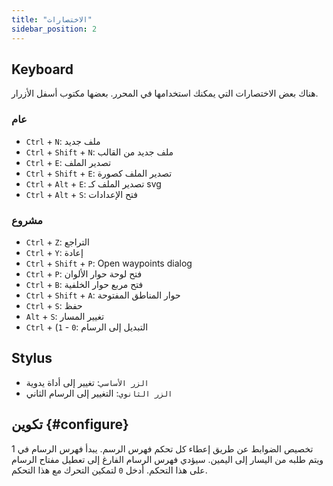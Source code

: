 ```yaml
---
title: "الاختصارات"
sidebar_position: 2
---
```



## Keyboard

هناك بعض الاختصارات التي يمكنك استخدامها في المحرر. بعضها مكتوب أسفل الأزرار.

### عام

* `Ctrl` + `N`: ملف جديد
* `Ctrl` + `Shift` + `N`: ملف جديد من القالب
* `Ctrl` + `E`: تصدير الملف
* `Ctrl` + `Shift` + `E`: تصدير الملف كصورة
* `Ctrl` + `Alt` + `E`: تصدير الملف كـ svg
* `Ctrl` + `Alt` + `S`: فتح الإعدادات

### مشروع

* `Ctrl` + `Z`: التراجع
* `Ctrl` + `Y`: إعادة
* `Ctrl` + `Shift` + `P`: Open waypoints dialog
* `Ctrl` + `P`: فتح لوحة حوار الألوان
* `Ctrl` + `B`: فتح مربع حوار الخلفية
* `Ctrl` + `Shift` + `A`: حوار المناطق المفتوحة
* `Ctrl` + `S`: حفظ
* `Alt` + `S`: تغيير المسار
* `Ctrl` + (`1` - `0`: التبديل إلى الرسام

## Stylus

* `الزر الأساسي`: تغيير إلى أداة يدوية
* `الزر الثانوي`: التغيير إلى الرسام الثاني

## تكوين {#configure}

تخصيص الضوابط عن طريق إعطاء كل تحكم فهرس الرسم. يبدأ فهرس الرسام في 1 ويتم طلبه من اليسار إلى اليمين. سيؤدي فهرس الرسام الفارغ إلى تعطيل مفتاح الرسام على هذا التحكم. أدخل `0` لتمكين التحرك مع هذا التحكم.
